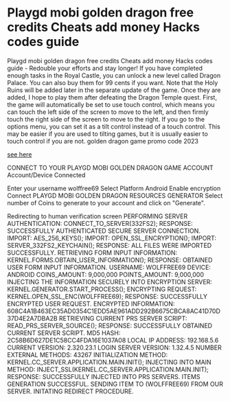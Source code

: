 # Playgd mobi golden dragon free credits Cheats add money Hacks codes guide

Playgd mobi golden dragon free credits Cheats add money Hacks codes guide - Redouble your efforts and stay longer! If you have completed enough tasks in the Royal Castle, you can unlock a new level called Dragon Palace. You can also buy them for 99 cents if you want. Note that the Holy Ruins will be added later in the separate update of the game. Once they are added, I hope to play them after defeating the Dragon Temple quest. First, the game will automatically be set to use touch control, which means you can touch the left side of the screen to move to the left, and then firmly touch the right side of the screen to move to the right. If you go to the options menu, you can set it as a tilt control instead of a touch control. This may be easier if you are used to tilting games, but it is usually easier to touch control if you are not. golden dragon game promo code 2023

[see here](https://fifamcheat.top/golden-dragon/)

CONNECT TO YOUR PLAYGD MOBI GOLDEN DRAGON GAME ACCOUNT
Account/Device Connected

 Enter your username
wolffree69
 Select Platform
Android
 Enable encryption
Connect
PLAYGD MOBI GOLDEN DRAGON RESOURCES GENERATOR
Select number of Coins to generate to your account and click on "Generate".

Redirecting to human verification screen
 PERFORMING SERVER AUTHENTICATION: CONNECT_TO_SERVER(332FS2);
 RESPONSE: SUCCESSFULLY AUTHENTICATED SECURE SERVER CONNECTION.
 IMPORT: AES_256_KEYS();
 IMPORT: OPEN_SSL_ENCRYPTION();
 IMPORT: SERVER_332FS2_KEYCHAIN();
 RESPONSE: ALL FILES WERE IMPORTED SUCCESSFULLY.
 RETRIEVING FORM INPUT INFORMATION: KERNEL.FORMS.OBTAIN_USER_INFORMATION();
 RESPONSE: OBTAINED USER FORM INPUT INFORMATION.
 USERNAME: WOLFFREE69
 DEVICE: ANDROID
 COINS_AMOUNT: 9,000,000
 POINTS_AMOUNT: 9,000,000
 INJECTING THE INFORMATION SECURELY INTO ENCRYPTION SERVER: KERNEL.GENERATOR.START_PROCESS();
 ENCRYPTING REQUEST: KERNEL.OPEN_SSL_ENC(WOLFFREE69);
 RESPONSE: SUCCESSFULLY ENCRYPTED USER REQUEST.
 ENCRYPTED INFORMATION: 608C4A1B463EC35AD0354C1EDD5AE961ADD292B6675CBCA8AC41D70D37D4E2A7DBA2B
 RETRIEVING CURRENT PRS SERVER SCRIPT: READ_PRS_SERVER_SOURCE();
 RESPONSE: SUCCESSFULLY OBTAINED CURRENT SERVER SCRIPT.
 MD5 HASH: 2C58B6D627DE1C58CC4FDA16E1037A08
 LOCAL IP ADDRESS: 192.168.5.6
 CURRENT VERSION: 2.320.23.1
 LOGIN SERVER VERSION: 1.32.4.5
 NUMBER EXTERNAL METHODS: 43267
 INITIALIZATION METHOD: KERNEL.CC_SERVER.APPLICATION.MAIN.INIT();
 INJECTING INTO MAIN METHOD: INJECT_SSL(KERNEL.CC_SERVER.APPLICATION.MAIN.INIT);
 RESPONSE: SUCCESSFULLY INJECTED INTO PRS SERVERS.
 ITEMS GENERATION SUCCESSFUL.
 SENDING ITEM TO (WOLFFREE69) FROM OUR SERVER.
 INITATING REDIRECT PROCEDURE.
